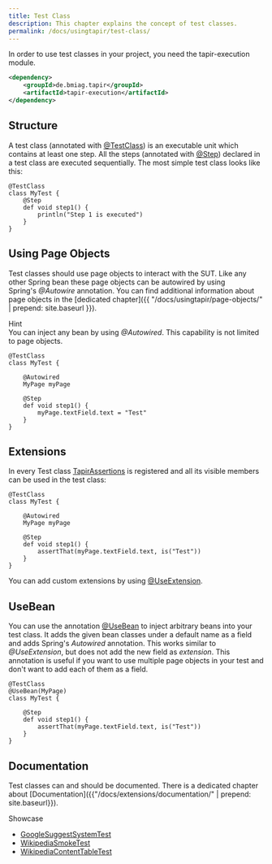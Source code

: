 ```yaml
---
title: Test Class
description: This chapter explains the concept of test classes.
permalink: /docs/usingtapir/test-class/
---
```


In order to use test classes in your project, you need the tapir-execution module.

``` xml
<dependency>
    <groupId>de.bmiag.tapir</groupId>
    <artifactId>tapir-execution</artifactId>
</dependency>
```

## Structure

A test class (annotated with
[@TestClass](https://www.javadoc.io/page/de.bmiag.tapir/tapir/latest/de/bmiag/tapir/execution/annotations/testclass/TestClass.html)) is
an executable unit which contains at least one step. All the steps
(annotated with
[@Step](https://www.javadoc.io/page/de.bmiag.tapir/tapir/latest/de/bmiag/tapir/execution/annotations/step/Step.html)) declared
in a test class are executed sequentially. The most simple test class
looks like this:

``` xtend
@TestClass
class MyTest {
    @Step
    def void step1() {
        println("Step 1 is executed")
    }
}
```

## Using Page Objects

Test classes should use page objects to interact with the SUT. Like any
other Spring bean these page objects can be autowired by using
Spring's *@Autowire* annotation. You can find additional information
about page objects in the [dedicated chapter]({{ "/docs/usingtapir/page-objects/" | prepend: site.baseurl }}).

<div class="panel panel-info">
  <div class="panel-heading">
    <div class="panel-title"><span class="fas fa-info-circle"></span> Hint</div>
  </div>
  <div class="panel-body">
  You can inject any bean by using <i>@Autowired</i>. This capability is not
  limited to page objects.
  </div>
</div>

``` xtend
@TestClass
class MyTest {
 
    @Autowired
    MyPage myPage

    @Step
    def void step1() {
        myPage.textField.text = "Test"
    }
}
```

## Extensions

In every Test
class [TapirAssertions](https://www.javadoc.io/page/de.bmiag.tapir/tapir/latest/de/bmiag/tapir/util/extensions/TapirAssertions.html)
is registered and all its visible members can be used in the test class:

``` xtend
@TestClass
class MyTest {
 
    @Autowired
    MyPage myPage

    @Step
    def void step1() {
        assertThat(myPage.textField.text, is("Test"))
    }
}
```

You can add custom extensions by
using [@UseExtension](https://www.javadoc.io/page/de.bmiag.tapir/tapir/latest/de/bmiag/tapir/core/annotation/useextension/UseExtension.html).

## UseBean

You can use the annotation [@UseBean](https://www.javadoc.io/page/de.bmiag.tapir/tapir/latest/de/bmiag/tapir/core/annotation/usebean/UseBean.html) to inject arbitrary beans into your test class. It adds the given bean classes under a default name as a field and adds Spring's *Autowired* annotation. This works similar to *@UseExtension*, but does not add the new field as *extension*. This annotation is useful if you want to use multiple page objects in your test and don't want to add each of them as a field.

``` xtend
@TestClass
@UseBean(MyPage)
class MyTest {
 
    @Step
    def void step1() {
        assertThat(myPage.textField.text, is("Test"))
    }
}
```

## Documentation

Test classes can and should be documented. There is a dedicated chapter
about [Documentation]({{"/docs/extensions/documentation/" | prepend: site.baseurl}}).

<div class="panel panel-info">
  <div class="panel-heading">
    <div class="panel-title"><i class="fa fa-external-link" aria-hidden="true"></i> Showcase</div>
  </div>
  <div class="panel-body">
  <ul>
    <li>
        <a href="https://github.com/tapir-test/tapir-showcase/blob/master/google/google-systemtest/src/test/java/de/bmiag/tapir/showcase/google/systemtest/GoogleSuggestSystemTest.xtend">GoogleSuggestSystemTest</a>
    </li>
    <li>
        <a href="https://github.com/tapir-test/tapir-showcase/blob/master/wikipedia/src/test/java/de/bmiag/tapir/showcase/wikipedia/test/WikipediaSmokeTest.xtend">WikipediaSmokeTest</a>
    </li>
    <li>
        <a href="https://github.com/tapir-test/tapir-showcase/blob/master/wikipedia/src/test/java/de/bmiag/tapir/showcase/wikipedia/test/WikipediaContentTableTest.xtend">WikipediaContentTableTest</a>
    </li>
  </ul>
  </div>
</div>
